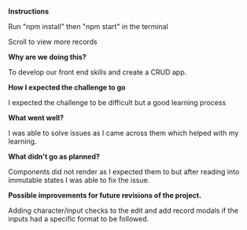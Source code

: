 **Instructions**

Run "npm install" then "npm start" in the terminal

Scroll to view more records

**Why are we doing this?** 

To develop our front end skills and create a CRUD app. 

**How I expected the challenge to go** 

I expected the challenge to be difficult but a good learning process

**What went well?** 

I was able to solve issues as I came across them which helped with my learning.

**What didn't go as planned?** 

Components did not render as I expected them to but after reading into immutable states I was able to fix the issue.

**Possible improvements for future revisions of the project.** 

Adding character/input checks to the edit and add record modals if the inputs had a specific format to be followed.
